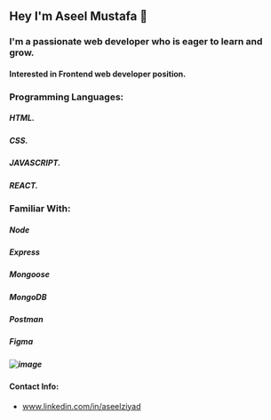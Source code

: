 
## Hey I'm Aseel Mustafa 👋

### I'm a passionate web developer who is eager to learn and grow.
#### Interested in Frontend web developer position.


### Programming Languages:
##### HTML.
##### CSS.
##### JAVASCRIPT.
##### REACT.

### Familiar With:
##### Node
##### Express
##### Mongoose
##### MongoDB
##### Postman
##### Figma


##### ![image](https://user-images.githubusercontent.com/83504218/216675699-c29c035b-803a-4740-8844-6500953c9205.png)


#### Contact Info:
- www.linkedin.com/in/aseelziyad
